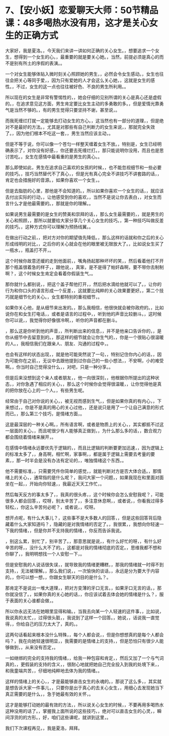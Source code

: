 # 7、【安小妖】恋爱聊天大师：50节精品课：48多喝热水没有用，这才是关心女生的正确方式

大家好，我是夏洛。，今天我们来讲一讲如何正确的关心女生。，想要追求一个女生，想得到一个女生的心。，最重要的就是要关心她。，当然，前提必须是真心的而不是别有所土的序假的表演。。

一个对女生能够体贴入微时刻关心照顾她的男生，，必然会令女生感动。，女生也往往会把关心等同于爱，，因为只有爱她的人才会这么关心她，，这就是女生的感性。，不过，女生的这一点也往往被好色、不良的男生所利用。。

所以现在的女生是非常有警惕性的，，她会仔细的见别所谓的关心是真心还是虚假的。，在追求意见这方面，男生肯定要比女生主动的多勇敢的多。，但是爱情光靠勇气是当然不够的。，有的男生觉得只要坚持不谢，甚至说，。

而我死缠烂打就一定能够去打动女生的方心。，这当然也有一部分的道理，，但是绝对不是最好的方法。，尤其是对那些有自己判断力的女生来说，，那就完全失效了。，因为他们根本不吃这一套，，男生当然应该主动，。

但是不等于说，你可以像一个苍匀一样整天缠着女生不放。，特别是，女生已经明确表示了，对你没有好感，，你还要去死缠烂打。，那只能说明你没用，而且也是思讨苦吃。，女生在感情中最看重的是男生的真心。。

那么即使如此，男生在追求自己喜欢的女孩的时候，，也不能忽视细节和一些必要的技巧。，技巧当然替代不了真心，，但是光有真心完全不讲技巧不讲套路的话，，肯定也会措施好的音源。，如果你喜欢一个女生，。

但是去脂肪的心里，那他是不会知道的。，所以如果你喜欢一个女生的话，，就应该去付出实际的行动，，让他感受到你的喜欢，，当然不是说让你去表白，，对女生而言什么才是他最需要的。，那就是你的理解。。

如果说男生最需要的是女生的赞美和崇拜的话，，那么女生最需要的，，就是男生的关心和照顾，，那所以就要给大家分享几个关心女生的技巧。，第一种技巧叫做反差的技巧。，这种方式你可以理解为预扬线翼。。

在做出行动之前，，把对方对你的期望值先降低。，那么这样的话就和你之后的关心形成线明的对比，，之后你的关心就会在他的眼里被无限放大了。，比如说女生买了一瓶水，，瓶盖打不开，。

这个时候你故意还缓的走到他面前，，嘴角扬起那种坏坏的笑，，然后看着他打不开那个瓶盖很着急的样子，，跟他说，，真笨，是不是得了帕奸森啊，要不带你去制制啊？，这个时候女生肯定会看着你假装生气，。

那你就什么都别说，，把这个盖子帮他打开，，然后把水滴给他就可以了。，让你的行为和你口头的语言形成一个反差，，这就要比纯粹的关心效果要更好。，第二个技巧就是细节化的关心。，女生都特别的重视细节，。

如果你关心他，是从细节来出发的。，那么我相信，他很快就会被你政府的。，比如说你在和女生打电话，，或者是语言的过程中，，听到他的声音比较删斗。，这时候你可以说，，我觉得你好像很冷啊，，听你的声音都在删斗。

，那么这是你听到他的声音，，所判断出来的信息，，并不是他亲口告诉你的，，是你从细节中去留意到的。，那这样的细节就会让你生气的，，你是一个很贴心很温暖的人。，我相信我们在跟亲人、朋友、沟通的过程中，。

也会有这样的状态出现，，就是他可能突然说了一句，，特别记住你内心的话，，因为可能你在之前，，无议中去跟他提到过你自己的一些小想法，，不安啊，小的难受啊。，你当时自己觉得没什么，，对吧，只是一种分享。。

但是后来没想到这个亲人或者朋友，，他一向很深刻，，他根据你所提出的这种状态，，对你急遇了相应的关心，，那么这个时候你会觉得很温暖，，让你觉得他是真的把你放在心上的一个人。，有些男生呢。

经常由于自己对你说的关心，，被无视而感到生气，，但是如果你真的有内心，，下来想过，，你是不是真的用心的关心过他，，还是说只是用了一个让自己满意的形式而已。，那么第三个技巧，是情绪方面，。

这是最深层的一种关心啊。，所有语言啊，或者是物质上的关心，，其实都抵不过这一层面的关心，，而且呢很少有人能够真正做到，，为什么那么多的话，，数合观力都会围绕着情绪来展开，。

在感情中情绪永远要优先于逻辑的，，而且比逻辑的判断要更加迅速，，因为逻辑上的标准太多了，，身高啊，相忙啊，家事啊，，都是属于逻辑上需要去考量的要素，，那一时半会是没有办法有定论的，，唯独情绪这个东西，。

他不需要标准，，只需要凭件你简单的感觉，，就能判断对方是否大体合适。，那情绪上的关心，，通常指的是什么呢？，我问大家一个问题，，如果我现在和里面对面坐在一起，，开始向你轻速，，我最近天天工作忙，。

然后每天反方的事太多了，，我真的很头疼，，这个时候你会怎么安慰我呢？，可能很多人都会回答，，哎呀，别太辛苦了，，多注意休息啊，，或者说，，你看我过得多轻松，，你这么辛苦何必呢？，或者说，，哎呀。

想开点呢，有什么大事儿？，这些事不是大多数人的回答，，但是这些回答背后隐藏着什么大家知道吗？，隐藏的是对我情绪的否定了。，我很累，，我想向你轻速一下我的情绪，，但是你并不支持我的情绪，，你反而告诉我说。

，别这么累，别忙了，别辛苦了。，那意思就是说，，有什么好忙的呀，，有什么好辛苦的呀，，没什么大不了的。，这都是对我的情绪彻底的否定。，思维我都不想和你聊了，，我明明想找一个人安慰一下，。

但是安慰我的人说话很失误，，就导致我的情绪更糟糕，，那我的情绪就一时得不到支持，，无法被理解。，那么我们说，，一次愉快的谈话，，永远是分为要大于内容的。，你可以想一想，，你跟女生聊天的目的是什么？。

那肯定不是说出一堆大道理，，把对方变薄的牙口无言。，如果牙口无言的话，，那你就没信了。，如果你真的关心她的话，，你应该试着去体会她的情绪是什么？，服于表面的关心谁都会做，。

所以你永远无法在她眼里显得和输。，当我去向某一个人轻速的这件事，，比如说，我说真的太忙，，过得很头脏，，我说到了这样一个回答。，她说，，话说我一直觉得，，你给自己的压力太大了，真的。。

这两句话看起来根本没什么特殊，，每个人都会说，，但是你想想真的是每个人都会吗？，我在向她轻速很明显，，我需要的是情绪上的支持，，但是恐怕只有很少人能够做到，，从来没有否定，。

一如继绑的完全的支持我的情绪，，给我一种包容和肯定，，然后又加了一个与气词真的，，更假装的支持的含义，，很耐心地就把她自己完全投入到我的处境下来，，和我童端共苦，，仔细地纯粹地去体为我的情绪。。

这样的情绪上的关心，，才是最能够直击女生的永魂的。，那说了这么多，，其实就是想告诉大家一件事儿，，只要你是出于真心的去关心女生，，用细心去发现她当下真正需要的是什么，，急于她最有效的关怀，。

这才是能够打动她的最有效的方法，，所以说关心女生的时候，，不要再用多喝热水这种没用的话了。，掌握我上面所说的这些技巧，，绝对可以直击女生的心灵，，瞬间浮货的的方形。，好，咱们这些课呢，就讲到这里，。

我们下次课程再见，，我是夏洛，拜拜。